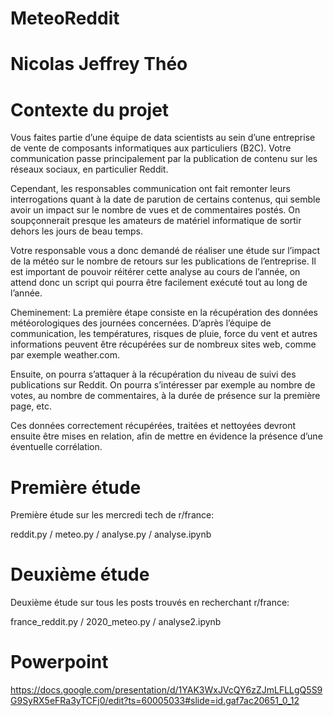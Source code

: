 # MeteoReddit

# Nicolas Jeffrey Théo

# Contexte du projet
Vous faites partie d’une équipe de data scientists au sein d’une entreprise de vente de composants informatiques aux particuliers (B2C). Votre communication passe principalement par la publication de contenu sur les réseaux sociaux, en particulier Reddit.

Cependant, les responsables communication ont fait remonter leurs interrogations quant à la date de parution de certains contenus, qui semble avoir un impact sur le nombre de vues et de commentaires postés. On soupçonnerait presque les amateurs de matériel informatique de sortir dehors les jours de beau temps.

Votre responsable vous a donc demandé de réaliser une étude sur l’impact de la météo sur le nombre de retours sur les publications de l’entreprise. Il est important de pouvoir réitérer cette analyse au cours de l’année, on attend donc un script qui pourra être facilement exécuté tout au long de l’année.

Cheminement: La première étape consiste en la récupération des données météorologiques des journées concernées. D’après l’équipe de communication, les températures, risques de pluie, force du vent et autres informations peuvent être récupérées sur de nombreux sites web, comme par exemple weather.com.

Ensuite, on pourra s’attaquer à la récupération du niveau de suivi des publications sur Reddit. On pourra s’intéresser par exemple au nombre de votes, au nombre de commentaires, à la durée de présence sur la première page, etc.

Ces données correctement récupérées, traitées et nettoyées devront ensuite être mises en relation, afin de mettre en évidence la présence d’une éventuelle corrélation.

# Première étude

Première étude sur les mercredi tech de r/france:

reddit.py / meteo.py / analyse.py / analyse.ipynb

# Deuxième étude

Deuxième étude sur tous les posts trouvés en recherchant r/france:

france_reddit.py / 2020_meteo.py / analyse2.ipynb

# Powerpoint

https://docs.google.com/presentation/d/1YAK3WxJVcQY6zZJmLFLLgQ5S9G9SyRX5eFRa3yTCFj0/edit?ts=60005033#slide=id.gaf7ac20651_0_12
